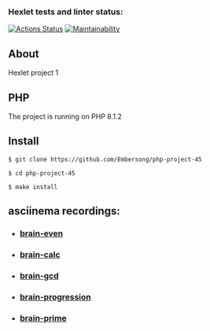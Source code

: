 ### Hexlet tests and linter status:
[![Actions Status](https://github.com/Embersong/php-project-45/actions/workflows/hexlet-check.yml/badge.svg)](https://github.com/Embersong/php-project-45/actions)
[![Maintainability](https://api.codeclimate.com/v1/badges/a5adb1dc29a6d9b357f8/maintainability)](https://codeclimate.com/github/Embersong/php-project-45/maintainability)

## About
Hexlet project 1
## PHP
The project is running on PHP 8.1.2
## Install
```
$ git clone https://github.com/Embersong/php-project-45

$ cd php-project-45

$ make install
```

## asciinema recordings:
* ### [brain-even](https://asciinema.org/a/jxx5UZob8s5w1KA3qGGdeCFVz)

* ### [brain-calc](https://asciinema.org/a/Ei4S7HRN2mRbYmKHKBKan1qWS)

* ### [brain-gcd](https://asciinema.org/a/O764eSB2ZLfWIYYCYB3fBC2cn)

* ### [brain-progression](https://asciinema.org/a/cRb4IKIVORU9F5Xe4Xtsf8hRM)

* ### [brain-prime](https://asciinema.org/a/ZExcqqz9Wl99zuKHXJGuHsSgU)

